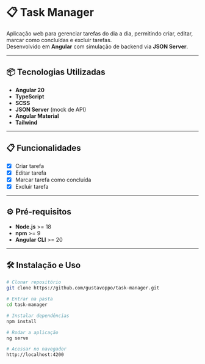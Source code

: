 # 📋 Task Manager

Aplicação web para gerenciar tarefas do dia a dia, permitindo criar, editar, marcar como concluídas e excluir tarefas.  
Desenvolvido em **Angular** com simulação de backend via **JSON Server**.

---

## 📦 Tecnologias Utilizadas

- **Angular 20**
- **TypeScript**
- **SCSS**
- **JSON Server** (mock de API)
- **Angular Material**
- **Tailwind**

---

## 📋 Funcionalidades

- [x] Criar tarefa  
- [x] Editar tarefa  
- [x] Marcar tarefa como concluída  
- [x] Excluir tarefa   

---

## ⚙️ Pré-requisitos

- **Node.js** >= 18  
- **npm** >= 9  
- **Angular CLI** >= 20  

---

## 🛠️ Instalação e Uso

```bash
# Clonar repositório
git clone https://github.com/gustavoppo/task-manager.git

# Entrar na pasta
cd task-manager

# Instalar dependências
npm install

# Rodar a aplicação
ng serve

# Acessar no navegador
http://localhost:4200
